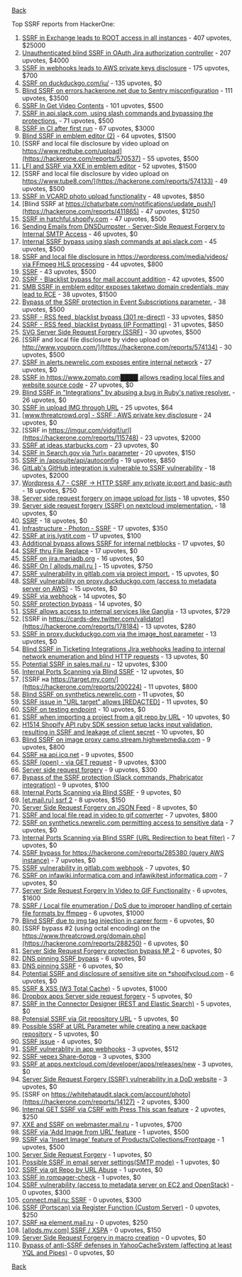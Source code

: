 [Back](../README.md)

Top SSRF reports from HackerOne:

1. [SSRF in Exchange leads to ROOT access in all instances](https://hackerone.com/reports/341876) - 407 upvotes, $25000
2. [Unauthenticated blind SSRF in OAuth Jira authorization controller](https://hackerone.com/reports/398799) - 207 upvotes, $4000
3. [SSRF in webhooks leads to AWS private keys disclosure](https://hackerone.com/reports/508459) - 175 upvotes, $700
4. [SSRF on duckduckgo.com/iu/](https://hackerone.com/reports/398641) - 135 upvotes, $0
5. [Blind SSRF on errors.hackerone.net due to Sentry misconfiguration](https://hackerone.com/reports/374737) - 111 upvotes, $3500
6. [SSRF In Get Video Contents](https://hackerone.com/reports/643622) - 101 upvotes, $500
7. [SSRF in api.slack.com, using slash commands and bypassing the protections.](https://hackerone.com/reports/381129) - 71 upvotes, $500
8. [SSRF in CI after first run](https://hackerone.com/reports/369451) - 67 upvotes, $3000
9. [Blind SSRF in emblem editor (2)](https://hackerone.com/reports/265050) - 64 upvotes, $1500
10. [SSRF and local file disclosure by video upload on https://www.redtube.com/upload](https://hackerone.com/reports/570537) - 55 upvotes, $500
11. [LFI and SSRF via XXE in emblem editor](https://hackerone.com/reports/347139) - 52 upvotes, $1500
12. [SSRF and local file disclosure by video upload on https://www.tube8.com/](https://hackerone.com/reports/574133) - 49 upvotes, $500
13. [SSRF in VCARD photo upload functionality](https://hackerone.com/reports/296045) - 48 upvotes, $850
14. [Blind SSRF at https://chaturbate.com/notifications/update_push/](https://hackerone.com/reports/411865) - 47 upvotes, $1250
15. [SSRF in hatchful.shopify.com](https://hackerone.com/reports/409701) - 47 upvotes, $500
16. [Sending Emails from DNSDumpster - Server-Side Request Forgery to Internal SMTP Access](https://hackerone.com/reports/392859) - 46 upvotes, $0
17. [Internal SSRF bypass using slash commands at api.slack.com](https://hackerone.com/reports/356765) - 45 upvotes, $500
18. [SSRF and local file disclosure in https://wordpress.com/media/videos/ via FFmpeg HLS processing](https://hackerone.com/reports/237381) - 44 upvotes, $800
19. [SSRF](https://hackerone.com/reports/522203) - 43 upvotes, $500
20. [SSRF - Blacklist bypass for mail account addition](https://hackerone.com/reports/303378) - 42 upvotes, $500
21. [SMB SSRF in emblem editor exposes taketwo domain credentials, may lead to RCE](https://hackerone.com/reports/288353) - 38 upvotes, $1500
22. [Bypass of the SSRF protection in Event Subscriptions parameter.](https://hackerone.com/reports/386292) - 38 upvotes, $500
23. [SSRF - RSS feed, blacklist bypass (301 re-direct)](https://hackerone.com/reports/299135) - 33 upvotes, $850
24. [SSRF - RSS feed, blacklist bypass (IP Formatting)](https://hackerone.com/reports/299130) - 31 upvotes, $850
25. [SVG Server Side Request Forgery (SSRF)](https://hackerone.com/reports/223203) - 30 upvotes, $500
26. [SSRF and local file disclosure by video upload on http://www.youporn.com/](https://hackerone.com/reports/574134) - 30 upvotes, $500
27. [SSRF in alerts.newrelic.com exposes entire internal network](https://hackerone.com/reports/198690) - 27 upvotes, $0
28. [SSRF in https://www.zomato.com████ allows reading local files and website source code](https://hackerone.com/reports/271224) - 27 upvotes, $0
29. [Blind SSRF in "Integrations" by abusing a bug in Ruby's native resolver.](https://hackerone.com/reports/287245) - 26 upvotes, $0
30. [SSRF in upload IMG through URL](https://hackerone.com/reports/228377) - 25 upvotes, $64
31. [[www.threatcrowd.org] - SSRF : AWS private key disclosure](https://hackerone.com/reports/285380) - 24 upvotes, $0
32. [SSRF in https://imgur.com/vidgif/url](https://hackerone.com/reports/115748) - 23 upvotes, $2000
33. [SSRF at ideas.starbucks.com](https://hackerone.com/reports/500468) - 23 upvotes, $0
34. [SSRF in Search.gov via ?url= parameter](https://hackerone.com/reports/514224) - 20 upvotes, $150
35. [SSRF in /appsuite/api/autoconfig](https://hackerone.com/reports/293847) - 19 upvotes, $850
36. [GitLab's GitHub integration is vulnerable to SSRF vulnerability](https://hackerone.com/reports/446593) - 18 upvotes, $2000
37. [Wordpress 4.7 - CSRF -\> HTTP SSRF any private ip:port and basic-auth](https://hackerone.com/reports/187520) - 18 upvotes, $750
38. [Server side request forgery on image upload for lists](https://hackerone.com/reports/158016) - 18 upvotes, $50
39. [Server side request forgery (SSRF) on nextcloud implementation.](https://hackerone.com/reports/145524) - 18 upvotes, $0
40. [SSRF](https://hackerone.com/reports/253558) - 18 upvotes, $0
41. [Infrastructure - Photon - SSRF](https://hackerone.com/reports/204513) - 17 upvotes, $350
42. [SSRF at iris.lystit.com](https://hackerone.com/reports/206894) - 17 upvotes, $100
43. [Additional bypass allows SSRF for internal netblocks](https://hackerone.com/reports/288950) - 17 upvotes, $0
44. [SSRF thru File Replace](https://hackerone.com/reports/243865) - 17 upvotes, $0
45. [SSRF on jira.mariadb.org](https://hackerone.com/reports/397402) - 16 upvotes, $0
46. [SSRF On [ allods.mail.ru ]](https://hackerone.com/reports/602498) - 15 upvotes, $750
47. [SSRF vulnerability in gitlab.com via project import.](https://hackerone.com/reports/215105) - 15 upvotes, $0
48. [SSRF vulnerability on proxy.duckduckgo.com (access to metadata server on AWS)](https://hackerone.com/reports/395521) - 15 upvotes, $0
49. [SSRF via webhook](https://hackerone.com/reports/243277) - 14 upvotes, $0
50. [SSRF protection bypass](https://hackerone.com/reports/287762) - 14 upvotes, $0
51. [SSRF allows access to internal services like Ganglia](https://hackerone.com/reports/151086) - 13 upvotes, $729
52. [SSRF in https://cards-dev.twitter.com/validator](https://hackerone.com/reports/178184) - 13 upvotes, $280
53. [SSRF in proxy.duckduckgo.com via the image_host parameter](https://hackerone.com/reports/358119) - 13 upvotes, $0
54. [Blind SSRF in Ticketing Integrations Jira webhooks leading to internal network enumeration and blind HTTP requests](https://hackerone.com/reports/344032) - 13 upvotes, $0
55. [Potential SSRF in sales.mail.ru](https://hackerone.com/reports/97395) - 12 upvotes, $300
56. [Internal Ports Scanning via Blind SSRF](https://hackerone.com/reports/263169) - 12 upvotes, $0
57. [SSRF на https://target.my.com/](https://hackerone.com/reports/200224) - 11 upvotes, $800
58. [Blind SSRF on synthetics.newrelic.com](https://hackerone.com/reports/141304) - 11 upvotes, $0
59. [SSRF issue in "URL target" allows [REDACTED]](https://hackerone.com/reports/58897) - 11 upvotes, $0
60. [SSRF on testing endpoint](https://hackerone.com/reports/128685) - 10 upvotes, $0
61. [SSRF when importing a project from a git repo by URL](https://hackerone.com/reports/135937) - 10 upvotes, $0
62. [H1514 Shopify API ruby SDK session setup lacks input validation, resulting in SSRF and leakage of client secret](https://hackerone.com/reports/423437) - 10 upvotes, $0
63. [Blind SSRF on image proxy camo.stream.highwebmedia.com](https://hackerone.com/reports/385178) - 9 upvotes, $800
64. [SSRF на api.icq.net](https://hackerone.com/reports/432277) - 9 upvotes, $500
65. [SSRF (open) - via GET request](https://hackerone.com/reports/180527) - 9 upvotes, $300
66. [Server side request forgery](https://hackerone.com/reports/427227) - 9 upvotes, $300
67. [Bypass of the SSRF protection (Slack commands, Phabricator integration)](https://hackerone.com/reports/61312) - 9 upvotes, $100
68. [Internal Ports Scanning via Blind SSRF](https://hackerone.com/reports/281950) - 9 upvotes, $0
69. [[et.mail.ru] ssrf 2](https://hackerone.com/reports/258237) - 8 upvotes, $150
70. [Server Side Request Forgery on JSON Feed](https://hackerone.com/reports/280511) - 8 upvotes, $0
71. [SSRF and local file read in video to gif converter](https://hackerone.com/reports/115857) - 7 upvotes, $800
72. [SSRF on synthetics.newrelic.com permitting access to sensitive data](https://hackerone.com/reports/141682) - 7 upvotes, $0
73. [Internal Ports Scanning via Blind SSRF (URL Redirection to beat filter)](https://hackerone.com/reports/287496) - 7 upvotes, $0
74. [SSRF bypass for https://hackerone.com/reports/285380 (query AWS instance)](https://hackerone.com/reports/288183) - 7 upvotes, $0
75. [SSRF vulnerability in gitlab.com webhook](https://hackerone.com/reports/301924) - 7 upvotes, $0
76. [SSRF on infawiki.informatica.com and infawikitest.informatica.com](https://hackerone.com/reports/327480) - 7 upvotes, $0
77. [Server Side Request Forgery In Video to GIF Functionality](https://hackerone.com/reports/91816) - 6 upvotes, $1600
78. [SSRF / Local file enumeration / DoS due to improper handling of certain file formats by ffmpeg](https://hackerone.com/reports/115978) - 6 upvotes, $1000
79. [Blind SSRF due to img tag injection in career form](https://hackerone.com/reports/236301) - 6 upvotes, $0
80. [SSRF bypass #2 (using octal encoding) on the https://www.threatcrowd.org/domain.php](https://hackerone.com/reports/288250) - 6 upvotes, $0
81. [Server Side Request Forgery protection bypass № 2](https://hackerone.com/reports/288537) - 6 upvotes, $0
82. [DNS pinning SSRF bypass](https://hackerone.com/reports/288193) - 6 upvotes, $0
83. [DNS pinning SSRF](https://hackerone.com/reports/289187) - 6 upvotes, $0
84. [Potential SSRF and disclosure of sensitive site on *shopifycloud.com](https://hackerone.com/reports/382612) - 6 upvotes, $0
85. [SSRF & XSS (W3 Total Cache)](https://hackerone.com/reports/138721) - 5 upvotes, $1000
86. [Dropbox apps Server side request forgery](https://hackerone.com/reports/137229) - 5 upvotes, $0
87. [SSRF in the Connector Designer (REST and Elastic Search)](https://hackerone.com/reports/112156) - 5 upvotes, $0
88. [Potensial SSRF via Git repository URL](https://hackerone.com/reports/359288) - 5 upvotes, $0
89. [Possible SSRF at URL Parameter while creating a new package repository](https://hackerone.com/reports/151680) - 5 upvotes, $0
90. [SSRF issue](https://hackerone.com/reports/120219) - 4 upvotes, $0
91. [SSRF vulnerablity in app webhooks](https://hackerone.com/reports/56828) - 3 upvotes, $512
92. [SSRF через Share-ботов](https://hackerone.com/reports/197365) - 3 upvotes, $300
93. [SSRF at apps.nextcloud.com/developer/apps/releases/new](https://hackerone.com/reports/213358) - 3 upvotes, $0
94. [Server Side Request Forgery (SSRF) vulnerability in a DoD website](https://hackerone.com/reports/189648) - 3 upvotes, $0
95. [SSRF on https://whitehataudit.slack.com/account/photo](https://hackerone.com/reports/14127) - 2 upvotes, $300
96. [Internal GET SSRF via CSRF with Press This scan feature](https://hackerone.com/reports/110801) - 2 upvotes, $250
97. [XXE and SSRF on webmaster.mail.ru](https://hackerone.com/reports/12583) - 1 upvotes, $700
98. [SSRF via 'Add Image from URL' feature](https://hackerone.com/reports/67377) - 1 upvotes, $500
99. [SSRF via 'Insert Image' feature of Products/Collections/Frontpage](https://hackerone.com/reports/67389) - 1 upvotes, $500
100. [Server Side Request Forgery](https://hackerone.com/reports/4461) - 1 upvotes, $0
101. [Possible SSRF in email server settings(SMTP mode)](https://hackerone.com/reports/222667) - 1 upvotes, $0
102. [SSRF via git Repo by URL Abuse](https://hackerone.com/reports/191216) - 1 upvotes, $0
103. [SSRF in rompager-check](https://hackerone.com/reports/374818) - 1 upvotes, $0
104. [SSRF vulnerability (access to metadata server on EC2 and OpenStack)](https://hackerone.com/reports/53088) - 0 upvotes, $300
105. [connect.mail.ru: SSRF](https://hackerone.com/reports/14033) - 0 upvotes, $300
106. [SSRF (Portscan) via Register Function (Custom Server)](https://hackerone.com/reports/16571) - 0 upvotes, $250
107. [SSRF на element.mail.ru](https://hackerone.com/reports/117158) - 0 upvotes, $250
108. [[allods.my.com] SSRF / XSPA](https://hackerone.com/reports/111950) - 0 upvotes, $150
109. [Server Side Request Forgery in macro creation](https://hackerone.com/reports/50537) - 0 upvotes, $0
110. [Bypass of anti-SSRF defenses in YahooCacheSystem (affecting at least YQL and Pipes)](https://hackerone.com/reports/1066) - 0 upvotes, $0


[Back](../README.md)